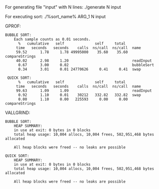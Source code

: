 For generating file "input" with N lines:
./generate N input

For executing sort:
./%sort_name% ARG_1 N input

GPROF:

	BUBBLE SORT:
		Each sample counts as 0.01 seconds.
		  %   cumulative   self              self     total           
		 time   seconds   seconds    calls  ns/call  ns/call  name    
		 59.52      1.78     1.78 49995000    35.60    35.60  compareStrings
		 40.02      2.98     1.20                             readInput
		  0.67      3.00     0.02                             bubbleSort
		  0.34      3.01     0.01 24770626     0.41     0.41  swap

	 QUICK SORT:
		  %   cumulative   self              self     total           
		 time   seconds   seconds    calls  ns/call  ns/call  name    
		 99.63      1.09     1.09                             readInput
		  0.92      1.10     0.01    30212   332.82   332.82  swap
		  0.00      1.10     0.00   225593     0.00     0.00  compareStrings

VALLGRIND:

	BUBBLE SORT:
		HEAP SUMMARY:
        in use at exit: 0 bytes in 0 blocks
        total heap usage: 10,004 allocs, 10,004 frees, 502,951,468 bytes allocated
     
     	All heap blocks were freed -- no leaks are possible

	QUICK SORT:
		HEAP SUMMARY:
     	in use at exit: 0 bytes in 0 blocks
   		total heap usage: 10,004 allocs, 10,004 frees, 502,951,468 bytes allocated

 		All heap blocks were freed -- no leaks are possible

